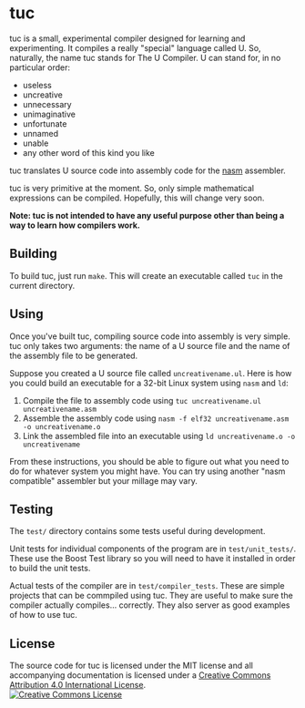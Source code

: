 # tuc

tuc is a small, experimental compiler designed for learning and experimenting. It compiles a really "special" language
called U.  So, naturally, the name tuc stands for The U Compiler.  U can stand for, in no particular order:

* useless
* uncreative
* unnecessary
* unimaginative
* unfortunate
* unnamed
* unable
* any other word of this kind you like

tuc translates U source code into assembly code for the [nasm](http://www.nasm.us/) assembler.

tuc is very primitive at the moment.  So, only simple mathematical expressions can be compiled. Hopefully, this will
change very soon.

**Note: tuc is not intended to have any useful purpose other than being a way to learn how compilers work.**

## Building

To build tuc, just run `make`.  This will create an executable called `tuc` in the current directory.

## Using

Once you've built tuc, compiling source code into assembly is very simple.  tuc only takes two arguments: the name of
a U source file and the name of the assembly file to be generated.  

Suppose you created a U source file called `uncreativename.ul`.  Here is how you could build an executable for a 32-bit
Linux system using `nasm` and `ld`:

1. Compile the file to assembly code using `tuc uncreativename.ul uncreativename.asm`
2. Assemble the assembly code using `nasm -f elf32 uncreativename.asm -o uncreativename.o`
3. Link the assembled file into an executable using `ld uncreativename.o -o uncreativename`

From these instructions, you should be able to figure out what you need to do for whatever system you might have.
You can try using another "nasm compatible" assembler but your millage may vary.

## Testing

The `test/` directory contains some tests useful during development.  

Unit tests for individual components of the program are in `test/unit_tests/`.  These use the Boost Test library so you
will need to have it installed in order to build the unit tests.  

Actual tests of the compiler are in `test/compiler_tests`.  These are simple projects that can be commpiled using tuc.
They are useful to make sure the compiler actually compiles... correctly.  They also server as good examples of how to
use tuc.

## License

The source code for tuc is licensed under the MIT license and all accompanying documentation is licensed under a
<a rel="license" href="http://creativecommons.org/licenses/by/4.0/">Creative Commons Attribution 4.0 International License</a>.<br />
<a rel="license" href="http://creativecommons.org/licenses/by/4.0/">
    <img alt="Creative Commons License" style="border-width:0" src="https://i.creativecommons.org/l/by/4.0/88x31.png" />
</a><br />
